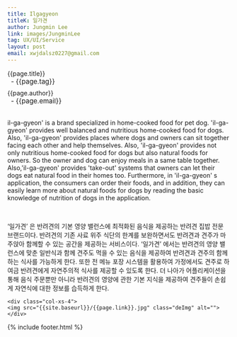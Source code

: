 ```yaml
---
title: Ilgagyeon
titleK: 일가견
author: Jungmin Lee
link: images/JungminLee
tag: UX/UI/Service
layout: post
email: xwjdalsz0227@gmail.com
---	
```


<div class="container">

<div class="deDep">
{{page.title}}<br>
<p style="font-size:15px; margin:0px; padding:0px 0px 0px 8px; margin:0px 0px 8px 0px;">- {{page.tag}}</p>
{{page.author}}<br>
<p style="font-size:15px; margin:0px; padding:0px 0px 0px 8px;">- {{page.email}}</p>
</div>

<br>

<div class="det lato">


il-ga-gyeon' is a brand specialized in home-cooked food for pet dog. 'il-ga-gyeon' provides well balanced and nutritious home-cooked food for dogs. Also, 'il-ga-gyeon' provides places where dogs and owners can sit together facing each other and help themselves. Also, 'il-ga-gyeon' provides not only nutritious home-cooked food for dogs but also natural foods for owners. So the owner and dog can enjoy meals in a same table together. Also,'il-ga-gyeon' provides 'take-out' systems that owners can let their dogs eat natural food in their homes too. Furthermore, in 'il-ga-gyeon' s application, the consumers can order their foods, and in addition, they can easily learn more about natural foods for dogs by reading the basic knowledge of nutrition of dogs in the application.



</div>

<br>

<div class="noto">

‘일가견’ 은 반려견의 기본 영양 밸런스에 최적화된 음식을 제공하는 반려견 집밥 전문 브랜드이다. 
반려견의 기존 사료 위주 식단의 한계를 보완하면서도 반려견과 견주가 마주앉아 함께할 수 있는 공간을 제공하는 서비스이다. ‘일가견’ 에서는 반려견의 영양 밸런스에 맞춘 일반식과 함께 견주도 먹을 수 있는 음식을 제공하여 반려견과 견주의 함께하는 식사를 가능하게 한다. 또한 전 메뉴 포장 시스템을 활용하여 가정에서도 견주로 하여금 반려견에게 자연주의적 식사를 제공할 수 있도록 한다. 더 나아가 어플리케이션을 통해 음식 주문뿐만 아니라 반려견의 영양에 관한 기본 지식을 제공하여 견주들이 손쉽게 자연식에 대한 정보를 습득하게 한다.


</div>

<div class="row noto">
	
	<div class="col-xs-4">
	<img src="{{site.baseurl}}/{{page.link}}.jpg" class="deImg" alt=""></div>
	
</div>

	

</div> 

{% include footer.html %}